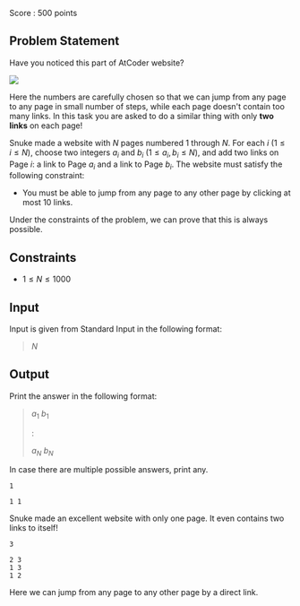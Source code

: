 Score : $500$ points

## Problem Statement

Have you noticed this part of AtCoder website?

![](https://img.atcoder.jp/agc050/2a140890f3297cce737744ff4d2f296d.png)

Here the numbers are carefully chosen so that we can jump from any page to any page in small number of steps, while each page doesn't contain too many links.
In this task you are asked to do a similar thing with only **two links** on each page!

Snuke made a website with $N$ pages numbered $1$ through $N$.
For each $i$ ($1 \leq i \leq N$), choose two integers $a_i$ and $b_i$ ($1 \leq a_i, b_i \leq N$), and add two links on Page $i$: a link to Page $a_i$ and a link to Page $b_i$.
The website must satisfy the following constraint:

- You must be able to jump from any page to any other page by clicking at most $10$ links.

Under the constraints of the problem, we can prove that this is always possible.

## Constraints

- $1 \leq N \leq 1000$

## Input

Input is given from Standard Input in the following format:

> $N$

## Output

Print the answer in the following format:

> $a_1 \ b_1$
> 
> $:$
> 
> $a_N \ b_N$

In case there are multiple possible answers, print any.

```input1
1
```

```output1
1 1
```

Snuke made an excellent website with only one page.
It even contains two links to itself!

```input2
3
```

```output2
2 3
1 3
1 2
```

Here we can jump from any page to any other page by a direct link.